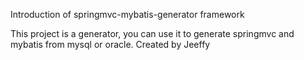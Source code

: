 Introduction of springmvc-mybatis-generator framework

This project is a generator, you can use it to generate springmvc and mybatis from mysql or oracle.
Created by Jeeffy

